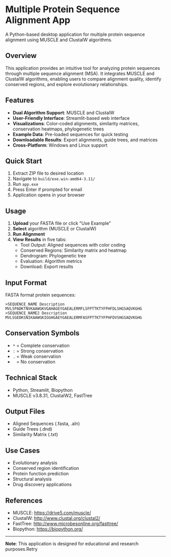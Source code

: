 # Multiple Protein Sequence Alignment App

A Python-based desktop application for multiple protein sequence alignment using MUSCLE and ClustalW algorithms.

## Overview

This application provides an intuitive tool for analyzing protein sequences through multiple sequence alignment (MSA). It integrates MUSCLE and ClustalW algorithms, enabling users to compare alignment quality, identify conserved regions, and explore evolutionary relationships.

## Features

- **Dual Algorithm Support**: MUSCLE and ClustalW
- **User-Friendly Interface**: Streamlit-based web interface
- **Visualizations**: Color-coded alignments, similarity matrices, conservation heatmaps, phylogenetic trees
- **Example Data**: Pre-loaded sequences for quick testing
- **Downloadable Results**: Export alignments, guide trees, and matrices
- **Cross-Platform**: Windows and Linux support

## Quick Start

1. Extract ZIP file to desired location
2. Navigate to `build/exe.win-amd64-3.11/`
3. Run `app.exe`
4. Press Enter if prompted for email
5. Application opens in your browser

## Usage

1. **Upload** your FASTA file or click "Use Example"
2. **Select** algorithm (MUSCLE or ClustalW)
3. **Run Alignment**
4. **View Results** in five tabs:
   - Tool Output: Aligned sequences with color coding
   - Conserved Regions: Similarity matrix and heatmap
   - Dendrogram: Phylogenetic tree
   - Evaluation: Algorithm metrics
   - Download: Export results

## Input Format

FASTA format protein sequences:
```
>SEQUENCE_NAME Description
MVLSPADKTNVKAAWGKVGAHAGEYGAEALERMFLSFPTTKTYFPHFDLSHGSAQVKGHG
>SEQUENCE_NAME2 Description
MVLSGEDKSNIKAAWGKIGGHGAEYGAEALERMFASFPTTKTYFPHFDVSHGSAQVKGHG
```

## Conservation Symbols

- `*` = Complete conservation
- `:` = Strong conservation
- `.` = Weak conservation
- ` ` = No conservation

## Technical Stack

- Python, Streamlit, Biopython
- MUSCLE v3.8.31, ClustalW2, FastTree

## Output Files

- Aligned Sequences (.fasta, .aln)
- Guide Trees (.dnd)
- Similarity Matrix (.txt)

## Use Cases

- Evolutionary analysis
- Conserved region identification
- Protein function prediction
- Structural analysis
- Drug discovery applications

## References

- MUSCLE: https://drive5.com/muscle/
- ClustalW: http://www.clustal.org/clustal2/
- FastTree: http://www.microbesonline.org/fasttree/
- Biopython: https://biopython.org/

---

**Note**: This application is designed for educational and research purposes.Retry
